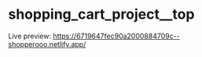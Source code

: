 # shopping_cart_project__top

Live preview: https://6719647fec90a2000884709c--shopperooo.netlify.app/
